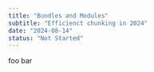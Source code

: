 ```yaml
---
title: "Bundles and Modules"
subtitle: "Efficienct chunking in 2024"
date: "2024-08-14"
status: "Not Started"
---
```


foo bar
